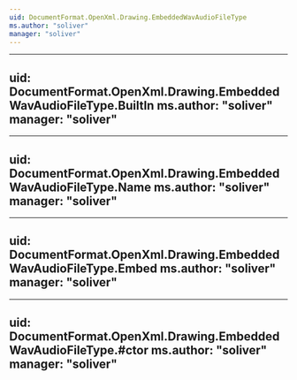 ```yaml
---
uid: DocumentFormat.OpenXml.Drawing.EmbeddedWavAudioFileType
ms.author: "soliver"
manager: "soliver"
---
```


---
uid: DocumentFormat.OpenXml.Drawing.EmbeddedWavAudioFileType.BuiltIn
ms.author: "soliver"
manager: "soliver"
---

---
uid: DocumentFormat.OpenXml.Drawing.EmbeddedWavAudioFileType.Name
ms.author: "soliver"
manager: "soliver"
---

---
uid: DocumentFormat.OpenXml.Drawing.EmbeddedWavAudioFileType.Embed
ms.author: "soliver"
manager: "soliver"
---

---
uid: DocumentFormat.OpenXml.Drawing.EmbeddedWavAudioFileType.#ctor
ms.author: "soliver"
manager: "soliver"
---
